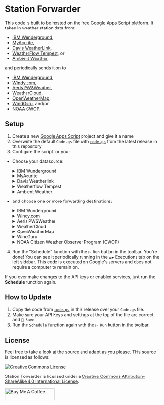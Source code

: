 # Station Forwarder

This code is built to be hosted on the free [Google Apps Script](https://developers.google.com/apps-script) platform. It takes in weather station data from:

- [IBM Wunderground](https://wunderground.com/member/api-keys),
- [MyAcurite](https://myacurite.com/),
- [Davis WeatherLink](https://weatherlink.com/),
- [WeatherFlow Tempest](https://tempestwx.com/), or
- [Ambient Weather](https://ambientweather.net/),

and periodically sends it on to

- [IBM Wunderground](https://wunderground.com/pws/overview),
- [Windy.com](https://stations.windy.com/),
- [Aeris PWSWeather](https://pwsweather.com/),
- [WeatherCloud](https://weathercloud.com/),
- [OpenWeatherMap](https://openweathermap.org/stations),
- [WindGuru](https://www.windguru.cz/map/station/), and/or
- [NOAA CWOP](https://madis.ncep.noaa.gov/madis_cwop.shtml).

## Setup

1. Create a new [Google Apps Script](https://script.google.com/) project and give it a name
2. Overwrite the default `Code.gs` file with [`code.gs`](https://github.com/leoherzog/WundergroundStationForwarder/blob/latest/code.gs) from the latest release in this repository
3. Configure the script for you:

  - Choose your datasource:

    <details>
      <summary>IBM Wunderground</summary>

      Uses the [IBM Wunderground](https://wunderground.com/member/api-keys) API.

      <small>Note: Unfortunately, it looks like the new Wunderground API keys have started expiring 6 months after being generated, so you may need to replace the key if that happens.</small>
      - Set the `datasource` to `ibm` on line 10
      - Set your `ibmAPIKey` on line 12
      - Set your `ibmStationId` on line 13
    </details>
    <details>
      <summary>MyAcurite</summary>
      
      Experimental. Uses the undocumented [MyAcurite](https://myacurite.com/) private API.
      - Set the `datasource` to `acurite` on Line 10
      - Set your `acuriteUsername` on Line 15
      - Set your `acuritePassword` on line 16
      - Set your `acuriteHubName` (the user-set name on the internet-connected receiver) on line 17
      - Set your `acuriteStationName` (the user-set name of the outdoor sensor/station) on line 18
    </details>
    <details>
      <summary>Davis Weatherlink</summary>
      
      Uses the [Davis Weatherlink](https://weatherlink.com/account) API v2.
      - Set the `datasource` to `davis` on line 10
      - Set your `davisApiKey` on line 20
      - Set your `davisApiSecret` on line 21
      - Set your `davisStationName` on line 22
    </details>
    <details>
      <summary>Weatherflow Tempest</summary>
      
      Uses a [Weatherflow Tempest Personal Use Token](https://tempestwx.com/settings/tokens).
      - Set the `datasource` to `weatherflow` on Line 10
      - Set your `weatherflowPUT` on line 24
      - Set your `weatherflowSationId` on Line 25
    </details>
    <details>
      <summary>Ambient Weather</summary>
      
      Uses the [Ambient Weather](https://ambientweather.net/account) API.
      - Set the `datasource` to `ambient` on Line 10
      - Set your `ambientWeatherStationName` on line 27
      - Set your `ambientWeatherApiKey` on Line 28
    </details>

  - and choose one or more forwarding destinations:

    <details>
      <summary>IBM Wunderground</summary>

      To send to [Wunderground](https://support.weather.com/s/article/PWS-Upload-Protocol):

      - Set `updateWunderground` to `true` on Line 32
      - Set your `wundergroundAPIKey` on Line 33
      - Set your `wundergroundStationId` on line 34
    </details>
    <details>
      <summary>Windy.com</summary>

      To send to [Windy.com](https://community.windy.com/topic/8168/report-your-weather-station-data-to-windy):

      - Set `updateWindy` to `true` on Line 36
      - Set your `windyAPIKey` on Line 37
      - Set your `windyStationId` on line 38. It's likely `0`, `1`, `2`, etc.
    </details>
    <details>
      <summary>Aeris PWSWeather</summary>

      To send to [PWSWeather](https://dashboard.pwsweather.com/):

      - Set `updatePWSWeather` to `true` on Line 40
      - Set your `pwsWeatherAPIKey` from your station's admin page on line 41
      - Set your `pwsWeatherStationID` on Line 42
    </details>
    <details>
      <summary>WeatherCloud</summary>

      To send to [WeatherCloud](https://app.weathercloud.net/):
      
      Retrieve your station's ID and API Key by going to [your Devices](https://app.weathercloud.net/devices), then clicking Settings → 🔌 Link on your station.

      - Set `updateWeatherCloud` to `true` on Line 44
      - Set your `weathercloudStationId` on line 45
      - Set your `weathercloudAPIKey` on Line 46
      - Set whether or not you have a WeatherCloud Pro or Premium account with `hasWeatherCloudPro` as `true` or `false` on line 47
    </details>
    <details>
      <summary>OpenWeatherMap</summary>

      Creation of a new OpenWeatherMap station must be done by API, not on the OpenWeatherMap website. More information is available in [the OpenWeatherMap Station API documentation](https://openweathermap.org/stations#create_station). The basic concept for what must be done is available in the `createNewOWMStation_()` function. Remove the `_` character from the name of that function to make it selectable from the `▷ Run` button in the toolbar. If you do so, make sure you note your new station's ID and other details in the log (available in the Executions tab in the sidebar after running!), then:

      - Set `updateOpenWeatherMap` to `true` on Line 49
      - Set `openWeatherMapAPIKey` to your [API Key](https://home.openweathermap.org/api_keys) on Line 50
      - Set your `openWeatherMapStationId` to [your OpenWeatherMap station's `external_id`](https://openweathermap.org/stations#create_station) on line 51
    </details>
    <details>
      <summary>WindGuru</summary>

      Send to [WindGuru](https://www.windguru.cz/map/station/):
      
      Start by [registering a new "Other / Upload API" station](https://stations.windguru.cz/register.php?id_type=16), then:

      - Set `updateWindGuru` to `true` on Line 53
      - Set `windGuruStationUID` to your chosen [station UID](https://stations.windguru.cz/) on Line 54
      - Set your `windGuruStationPassword` to your chosen [station API password](https://stations.windguru.cz/) (note, not your _account's_ password) on line 55
    </details>
    <details>
      <summary>NOAA Citizen Weather Observer Program (CWOP)</summary>

      Send to [CWOP](https://madis.ncep.noaa.gov/madis_cwop.shtml). Start by [registering for a new station](https://madis.ncep.noaa.gov/madis_cwop.shtml), then when you receive your email:

      - Set `updateCWOP` to `true` on Line 57
      - Set `cwopStationIDOrHamCallsign` to your assigned CWOP station ID that you received via email on Line 58
      - If you are using your ham radio callsign as your station ID and you have received a validation code from NOAA CWOP support, set `cwopValidationCode` to your validation code on Line 59
    </details>

4. Run the "Schedule" function with the `▷ Run` button in the toolbar. You're done! You can see it periodically running in the `☰▶` Executions tab on the left sidebar. This code is executed on Google's servers and does not require a computer to remain on.

If you ever make changes to the API keys or enabled services, just run the **Schedule** function again.

## How to Update

1. Copy the code from [`code.gs`](https://github.com/leoherzog/WundergroundStationForwarder/blob/latest/code.gs) in this release over your `Code.gs` file.
2. Make sure your API Keys and settings at the top of the file are correct and `💾 Save`.
3. Run the `Schedule` function again with the `▷ Run` button in the toolbar.

## License

Feel free to take a look at the source and adapt as you please. This source is licensed as follows:

[![Creative Commons License](https://i.creativecommons.org/l/by-sa/4.0/88x31.png)](http://creativecommons.org/licenses/by-sa/4.0/)

Station Forwarder is licensed under a [Creative Commons Attribution-ShareAlike 4.0 International License](http://creativecommons.org/licenses/by-sa/4.0/).

<a href="https://www.buymeacoffee.com/leoherzog" target="_blank"><img src="https://cdn.buymeacoffee.com/buttons/default-orange.png" alt="Buy Me A Coffee" style="height: 38px !important;width: 160px !important;" ></a>
